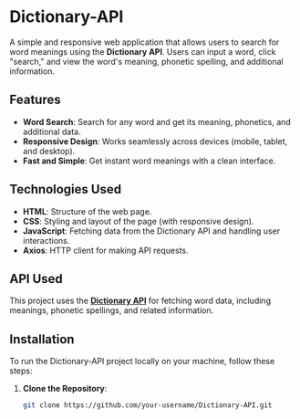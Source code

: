 # Dictionary-API

A simple and responsive web application that allows users to search for word meanings using the **Dictionary API**. Users can input a word, click "search," and view the word's meaning, phonetic spelling, and additional information.

## Features

- **Word Search**: Search for any word and get its meaning, phonetics, and additional data.
- **Responsive Design**: Works seamlessly across devices (mobile, tablet, and desktop).
- **Fast and Simple**: Get instant word meanings with a clean interface.

## Technologies Used

- **HTML**: Structure of the web page.
- **CSS**: Styling and layout of the page (with responsive design).
- **JavaScript**: Fetching data from the Dictionary API and handling user interactions.
- **Axios**: HTTP client for making API requests.

## API Used

This project uses the **[Dictionary API](https://dictionaryapi.dev/)** for fetching word data, including meanings, phonetic spellings, and related information.

## Installation

To run the Dictionary-API project locally on your machine, follow these steps:

1. **Clone the Repository**:

   ```bash
   git clone https://github.com/your-username/Dictionary-API.git
